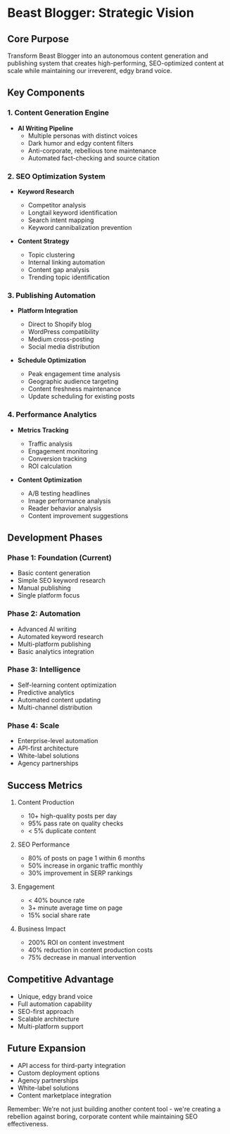 # Beast Blogger: Strategic Vision

## Core Purpose
Transform Beast Blogger into an autonomous content generation and publishing system that creates high-performing, SEO-optimized content at scale while maintaining our irreverent, edgy brand voice.

## Key Components

### 1. Content Generation Engine
- **AI Writing Pipeline**
  - Multiple personas with distinct voices
  - Dark humor and edgy content filters
  - Anti-corporate, rebellious tone maintenance
  - Automated fact-checking and source citation

### 2. SEO Optimization System
- **Keyword Research**
  - Competitor analysis
  - Longtail keyword identification
  - Search intent mapping
  - Keyword cannibalization prevention

- **Content Strategy**
  - Topic clustering
  - Internal linking automation
  - Content gap analysis
  - Trending topic identification

### 3. Publishing Automation
- **Platform Integration**
  - Direct to Shopify blog
  - WordPress compatibility
  - Medium cross-posting
  - Social media distribution

- **Schedule Optimization**
  - Peak engagement time analysis
  - Geographic audience targeting
  - Content freshness maintenance
  - Update scheduling for existing posts

### 4. Performance Analytics
- **Metrics Tracking**
  - Traffic analysis
  - Engagement monitoring
  - Conversion tracking
  - ROI calculation

- **Content Optimization**
  - A/B testing headlines
  - Image performance analysis
  - Reader behavior analysis
  - Content improvement suggestions

## Development Phases

### Phase 1: Foundation (Current)
- Basic content generation
- Simple SEO keyword research
- Manual publishing
- Single platform focus

### Phase 2: Automation
- Advanced AI writing
- Automated keyword research
- Multi-platform publishing
- Basic analytics integration

### Phase 3: Intelligence
- Self-learning content optimization
- Predictive analytics
- Automated content updating
- Multi-channel distribution

### Phase 4: Scale
- Enterprise-level automation
- API-first architecture
- White-label solutions
- Agency partnerships

## Success Metrics
1. Content Production
   - 10+ high-quality posts per day
   - 95% pass rate on quality checks
   - < 5% duplicate content

2. SEO Performance
   - 80% of posts on page 1 within 6 months
   - 50% increase in organic traffic monthly
   - 30% improvement in SERP rankings

3. Engagement
   - < 40% bounce rate
   - 3+ minute average time on page
   - 15% social share rate

4. Business Impact
   - 200% ROI on content investment
   - 40% reduction in content production costs
   - 75% decrease in manual intervention

## Competitive Advantage
- Unique, edgy brand voice
- Full automation capability
- SEO-first approach
- Scalable architecture
- Multi-platform support

## Future Expansion
- API access for third-party integration
- Custom deployment options
- Agency partnerships
- White-label solutions
- Content marketplace integration

Remember: We're not just building another content tool - we're creating a rebellion against boring, corporate content while maintaining SEO effectiveness. 